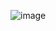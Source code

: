 ![image](https://github.com/alialdea3/N_Reinas/assets/92166967/d58f711d-3711-4a39-afd6-4b3ef2f31347)
